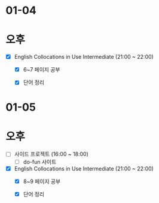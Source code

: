 # 01-04

# 오후
- [x] English Collocations in Use Intermediate (21:00 ~ 22:00)
	- [x] 6~7 페이지 공부
	- [x] 단어 정리



# 01-05

# 오후
- [ ] 사이드 프로젝트 (16:00 ~ 18:00)
	- [ ] do-fun 사이트
- [x] English Collocations in Use Intermediate (21:00 ~ 22:00)
	- [x] 8~9 페이지 공부
	- [x] 단어 정리


